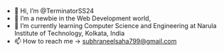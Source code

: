 - 👋 Hi, I’m @TerminatorSS24
- 👀 I’m a newbie in the Web Development world, 
- 🌱 I’m currently learning Computer Science and Engineering at Narula Institute of Technology, Kolkata, India
- 📫 How to reach me -> subhraneelsaha799@gmail.com

<!---
TerminatorSS24/TerminatorSS24 is a ✨ unique ✨ repository because its `README.md` (this file) appears on your GitHub profile.
You can click the Preview link to take a look at your changes.
--->
